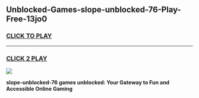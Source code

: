 
## Unblocked-Games-slope-unblocked-76-Play-Free-13jo0
<h3>
<a href="https://premium76.site?title=slope-unblocked-76&ref=10A">CLICK TO PLAY</a></h3>
<hr>

<h3>
<a href="https://premium76.site?title=slope-unblocked-76&ref=10A">CLICK 2 PLAY</a>
  
</h3>

<a href="https://premium76.site?title=slope-unblocked-76&ref=10A"><img src="https://clearcache.store/games.png"></a>


**slope-unblocked-76 games unblocked: Your Gateway to Fun and Accessible Online Gaming**
